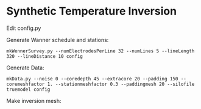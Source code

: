 # Synthetic Temperature Inversion

Edit config.py 

Generate Wanner schedule and stations:

    mkWennerSurvey.py --numElectrodesPerLine 32 --numLines 5 --lineLength 320 --lineDistance 10 config

Generate Data:

    mkData.py --noise 0 --coredepth 45 --extracore 20 --padding 150 --coremeshfactor 1. --stationmeshfactor 0.3 --paddingmesh 20 --silofile truemodel config    

Make inversion mesh:

    




